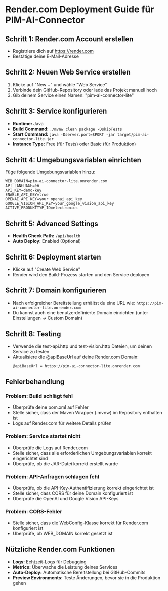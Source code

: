 # Render.com Deployment Guide für PIM-AI-Connector

## Schritt 1: Render.com Account erstellen
- Registriere dich auf https://render.com
- Bestätige deine E-Mail-Adresse

## Schritt 2: Neuen Web Service erstellen
1. Klicke auf "New +" und wähle "Web Service"
2. Verbinde dein GitHub-Repository oder lade das Projekt manuell hoch
3. Gib deinem Service einen Namen: "pim-ai-connector-lite"

## Schritt 3: Service konfigurieren
- **Runtime:** Java
- **Build Command:** `./mvnw clean package -DskipTests`
- **Start Command:** `java -Dserver.port=$PORT -jar target/pim-ai-connector-lite.jar`
- **Instance Type:** Free (für Tests) oder Basic (für Produktion)

## Schritt 4: Umgebungsvariablen einrichten
Füge folgende Umgebungsvariablen hinzu:
```
WEB_DOMAIN=pim-ai-connector-lite.onrender.com
API_LANGUAGE=en
API_KEY=demo-key
ENABLE_API_KEY=true
OPENAI_API_KEY=your_openai_api_key
GOOGLE_VISION_API_KEY=your_google_vision_api_key
ACTIVE_PRODUKTTYP_ID=electronics
```

## Schritt 5: Advanced Settings
- **Health Check Path:** `/api/health`
- **Auto Deploy:** Enabled (Optional)

## Schritt 6: Deployment starten
- Klicke auf "Create Web Service"
- Render wird den Build-Prozess starten und den Service deployen

## Schritt 7: Domain konfigurieren
- Nach erfolgreicher Bereitstellung erhältst du eine URL wie: `https://pim-ai-connector-lite.onrender.com`
- Du kannst auch eine benutzerdefinierte Domain einrichten (unter Einstellungen → Custom Domain)

## Schritt 8: Testing
- Verwende die test-api.http und test-vision.http Dateien, um deinen Service zu testen
- Aktualisiere die @apiBaseUrl auf deine Render.com Domain:
  ```
  @apiBaseUrl = https://pim-ai-connector-lite.onrender.com
  ```

## Fehlerbehandlung

### Problem: Build schlägt fehl
- Überprüfe deine pom.xml auf Fehler
- Stelle sicher, dass der Maven Wrapper (.mvnw) im Repository enthalten ist
- Logs auf Render.com für weitere Details prüfen

### Problem: Service startet nicht
- Überprüfe die Logs auf Render.com
- Stelle sicher, dass alle erforderlichen Umgebungsvariablen korrekt eingerichtet sind
- Überprüfe, ob die JAR-Datei korrekt erstellt wurde

### Problem: API-Anfragen schlagen fehl
- Überprüfe, ob die API-Key-Authentifizierung korrekt eingerichtet ist
- Stelle sicher, dass CORS für deine Domain konfiguriert ist
- Überprüfe die OpenAI und Google Vision API-Keys

### Problem: CORS-Fehler
- Stelle sicher, dass die WebConfig-Klasse korrekt für Render.com konfiguriert ist
- Überprüfe, ob WEB_DOMAIN korrekt gesetzt ist

## Nützliche Render.com Funktionen
- **Logs:** Echtzeit-Logs für Debugging
- **Metrics:** Überwache die Leistung deines Services
- **Auto-Deploy:** Automatische Bereitstellung bei GitHub-Commits
- **Preview Environments:** Teste Änderungen, bevor sie in die Produktion gehen